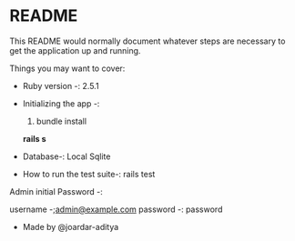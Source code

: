 # README

This README would normally document whatever steps are necessary to get the
application up and running.

Things you may want to cover:

* Ruby version -: 2.5.1

* Initializing the app -:
   1) bundle install 
   
   <b> rails s </b>

* Database-: Local Sqlite

* How to run the test suite-:
 rails test

 Admin initial Password -: 

 username -;admin@example.com
 password -: password

* Made by @joardar-aditya
